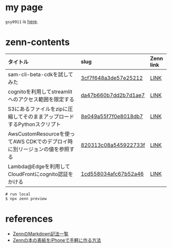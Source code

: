 # my page

`gsy0911` is [here](https://zenn.dev/gsy0911).

# zenn-contents

| タイトル                                              | slug                                                         | Zenn link                                                       |
|:--------------------------------------------------|:-------------------------------------------------------------|:----------------------------------------------------------------|
| sam-cli-beta-cdkを試してみた                            | [3cf7f648a3de57e25212](./articles/3cf7f648a3de57e25212.md)   | [LINK](https://zenn.dev/gsy0911/articles/3cf7f648a3de57e25212)  |
| cognitoを利用してstreamlitへのアクセス範囲を限定する                | [da47b660b7dd2b7d1ae7](./articles/da47b660b7dd2b7d1ae7.md)   | [LINK](https://zenn.dev/gsy0911/articles/da47b660b7dd2b7d1ae7)  |
| S3にあるファイルをzipに圧縮してそのままアップロードするPythonスクリプト         | [8e049a55f7f0e8018db7](./articles/8e049a55f7f0e8018db7.md)   | [LINK](https://zenn.dev/gsy0911/articles/8e049a55f7f0e8018db7)  |
| AwsCustomResourceを使ってAWS CDKでのデプロイ時に別リージョンの値を参照する | [820313c08a545922733f](./articles/820313c08a545922733f.md)   | [LINK](https://zenn.dev/gsy0911/articles/820313c08a545922733f)  |
| Lambda@Edgeを利用してCloudFrontにcognito認証をかける          | [1cd558034afc67b52a46](./articles/1cd558034afc67b52a46.md)   | [LINK](https://zenn.dev/gsy0911/articles/1cd558034afc67b52a46)  |

```shell
# run local
$ npx zenn preview
```

# references

- [ZennのMarkdown記法一覧](https://zenn.dev/zenn/articles/markdown-guide)
- [Zennの本の表紙をiPhoneで手軽に作る方法](https://zenn.dev/karaage0703/articles/a8dd96401f8f70)
